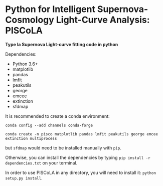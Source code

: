 # Python for Intelligent Supernova-Cosmology Light-Curve Analysis: PISCoLA

**Type Ia Supernova Light-curve fitting code in python**

Dependencies:
  - Python 3.6+
  - matplotlib
  - pandas
  - lmfit
  - peakutils
  - george
  - emcee
  - extinction
  - sfdmap
  
It is recommended to create a conda environment:

`conda config --add channels conda-forge`

`conda create -n pisco matplotlib pandas lmfit peakutils george emcee extinction multiprocess`

but `sfdmap` would need to be installed manually with `pip`.

Otherwise, you can install the dependencies by typing `pip install -r dependencies.txt` on your terminal.


In order to use PISCoLA in any directory, you will need to install it: `python setup.py install`.
